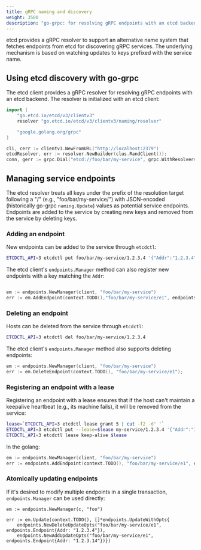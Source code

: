 ```yaml
---
title: gRPC naming and discovery
weight: 3500
description: "go-grpc: for resolving gRPC endpoints with an etcd backend"
---
```


etcd provides a gRPC resolver to support an alternative name system that fetches endpoints from etcd for discovering gRPC services. The underlying mechanism is based on watching updates to keys prefixed with the service name.

## Using etcd discovery with go-grpc

The etcd client provides a gRPC resolver for resolving gRPC endpoints with an etcd backend. The resolver is initialized with an etcd client:

```go
import (
	"go.etcd.io/etcd/v3/clientv3"
	resolver "go.etcd.io/etcd/v3/clientv3/naming/resolver"

	"google.golang.org/grpc"
)

cli, cerr := clientv3.NewFromURL("http://localhost:2379")
etcdResolver, err := resolver.NewBuilder(clus.RandClient());
conn, gerr := grpc.Dial("etcd://foo/bar/my-service", grpc.WithResolvers(etcdResolver))
```

## Managing service endpoints

The etcd resolver treats all keys under the prefix of the resolution target following a "/" (e.g., "foo/bar/my-service/") 
with JSON-encoded (historically go-grpc `naming.Update`) values as potential service endpoints. 
Endpoints are added to the service by creating new keys and removed from the service by deleting keys.

### Adding an endpoint

New endpoints can be added to the service through `etcdctl`:

```sh
ETCDCTL_API=3 etcdctl put foo/bar/my-service/1.2.3.4 '{"Addr":"1.2.3.4","Metadata":"..."}'
```

The etcd client's `endpoints.Manager` method can also register new endpoints with a key matching the `Addr`:

```go

em := endpoints.NewManager(client, "foo/bar/my-service")
err := em.AddEndpoint(context.TODO(),"foo/bar/my-service/e1", endpoints.Endpoint{Addr:"1.2.3.4"});
```

### Deleting an endpoint

Hosts can be deleted from the service through `etcdctl`:

```sh
ETCDCTL_API=3 etcdctl del foo/bar/my-service/1.2.3.4
```

The etcd client's `endpoints.Manager` method also supports deleting endpoints:

```go
em := endpoints.NewManager(client, "foo/bar/my-service")
err := em.DeleteEndpoint(context.TODO(), "foo/bar/my-service/e1");
```

### Registering an endpoint with a lease

Registering an endpoint with a lease ensures that if the host can't maintain a keepalive heartbeat (e.g., its machine fails), it will be removed from the service:

```sh
lease=`ETCDCTL_API=3 etcdctl lease grant 5 | cut -f2 -d' '`
ETCDCTL_API=3 etcdctl put --lease=$lease my-service/1.2.3.4 '{"Addr":"1.2.3.4","Metadata":"..."}'
ETCDCTL_API=3 etcdctl lease keep-alive $lease
```
In the golang: 

```go
em := endpoints.NewManager(client, "foo/bar/my-service")
err := endpoints.AddEndpoint(context.TODO(), "foo/bar/my-service/e1", endpoints.Endpoint{Addr:"1.2.3.4"});
```

### Atomically updating endpoints

If it's desired to modify multiple endpoints in a single transaction, `endpoints.Manager` can be used directly:

```
em := endpoints.NewManager(c, "foo")

err := em.Update(context.TODO(), []*endpoints.UpdateWithOpts{
    endpoints.NewDeleteUpdateOpts("foo/bar/my-service/e1", endpoints.Endpoint{Addr: "1.2.3.4"}),
	endpoints.NewAddUpdateOpts("foo/bar/my-service/e1", endpoints.Endpoint{Addr: "1.2.3.14"})})
```